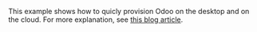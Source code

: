 This example shows how to quicly provision Odoo on the desktop and on the cloud. For more explanation, see [this blog article](https://hwaien.com/2023/05/05/provisioning-odoo.html).

